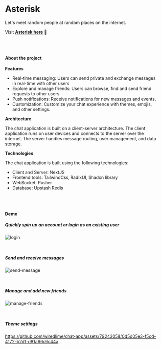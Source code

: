 # Asterisk 
Let's meet random people at random places on the internet.

Visit **[Asterisk here](https://chat-app-wiredlimes-projects.vercel.app/login)** 🚀

<br/>
<br/>

#### About the project

**Features**

- Real-time messaging: Users can send private and exchange messages in real-time with other users
- Explore and manage friends: Users can browse, find and send friend requests to other users
- Push notifications: Receive notifications for new messages and events.
- Customization: Customize your chat experience with themes, emojis, and other settings.

**Architecture**

The chat application is built on a client-server architecture. The client application runs on user devices and connects to the server over the internet. The server handles message routing, user management, and data storage.

**Technologies**

The chat application is built using the following technologies:
- Client and Server: NextJS
- Frontend tools: TailwindCss, RadixUI, Shadcn library
- WebSocket: Pusher
- Database: Upstash Redis

<br/>
<br/>

#### Demo

##### Quickly spin up an account or login as an existing user
   

![login](https://github.com/wiredlime/chat-app/assets/79243058/c0ec5f53-5de8-4888-83b2-03300a4be95f)

<br/>

##### Send and receive messages


![send-message](https://github.com/wiredlime/chat-app/assets/79243058/99128d7d-6282-41da-9a88-275378ece1eb)

<br/>

##### Manage and add new friends


![manage-friends](https://github.com/wiredlime/chat-app/assets/79243058/0220d861-0c23-4948-aab8-54d60bd1e7c6)

<br/>

##### Theme settings

https://github.com/wiredlime/chat-app/assets/79243058/0d5d05e3-f5cd-4172-b2d1-d81a66c6c44a

